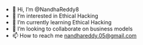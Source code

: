 - 👋 Hi, I’m @NandhaReddy8
- 👀 I’m interested in Ethical Hacking
- 🌱 I’m currently learning Ethical Hacking
- 💞️ I’m looking to collaborate on business models
- 📫 How to reach me nandhareddy.05@gmail.com

<!---
NandhaReddy8/NandhaReddy8 is a ✨ special ✨ repository because its `README.md` (this file) appears on your GitHub profile.
You can click the Preview link to take a look at your changes.
--->
